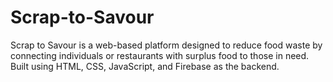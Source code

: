 # Scrap-to-Savour
Scrap to Savour is a web-based platform designed to reduce food waste by connecting individuals or restaurants with surplus food to those in need. Built using HTML, CSS, JavaScript, and Firebase as the backend.
